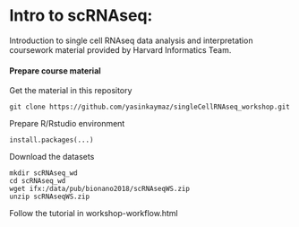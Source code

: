 # Intro to scRNAseq:
Introduction to single cell RNAseq data analysis and interpretation coursework material provided by Harvard Informatics Team.

#### Prepare course material
Get the material in this repository
```
git clone https://github.com/yasinkaymaz/singleCellRNAseq_workshop.git
```
Prepare R/Rstudio environment
```
install.packages(...)
```

Download the datasets

```
mkdir scRNAseq_wd
cd scRNAseq_wd
wget ifx:/data/pub/bionano2018/scRNAseqWS.zip
unzip scRNAseqWS.zip
```

Follow the tutorial in workshop-workflow.html
